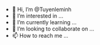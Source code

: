 - 👋 Hi, I’m @Tuyenleminh
- 👀 I’m interested in ...
- 🌱 I’m currently learning ...
- 💞️ I’m looking to collaborate on ...
- 📫 How to reach me ...

<!---
Tuyenleminh/Tuyenleminh is a ✨ special ✨ repository because its `README.md` (this file) appears on your GitHub profile.
You can click the Preview link to take a look at your changes.
--->
